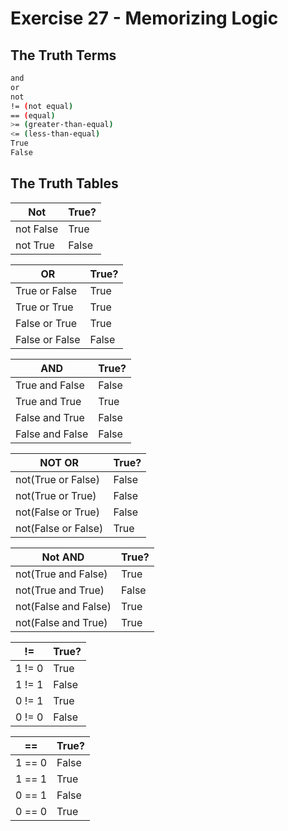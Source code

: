# Exercise 27 - Memorizing Logic

## The Truth Terms

```bash
and
or
not
!= (not equal)
== (equal)
>= (greater-than-equal)
<= (less-than-equal)
True
False
```

## The Truth Tables

Not | True?
----|-------
not False | True
not True | False

OR | True?
---|---
True or False | True
True or True | True
False or True | True
False or False | False

AND | True?
---|---
True and False | False
True and True | True
False and True | False
False and False | False

NOT OR | True?
---|---
not(True or False) | False
not(True or True) | False
not(False or True) | False
not(False or False) | True

Not AND | True?
---|---
not(True and False) | True
not(True and True) | False
not(False and False) | True
not(False and True) | True

!= | True?
---|---
1 != 0 | True
1 != 1 | False
0 != 1 | True
0 != 0 | False

== | True?
--- | ---
1 == 0 | False
1 == 1 | True
0 == 1 | False
0 == 0 | True